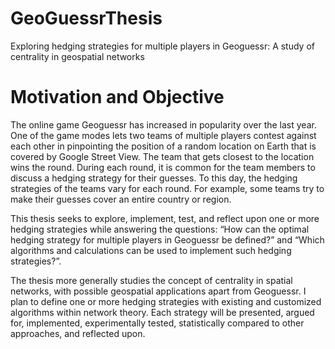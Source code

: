 # GeoGuessrThesis
Exploring hedging strategies for multiple players in Geoguessr: A study of centrality in geospatial networks

# Motivation and Objective
The online game Geoguessr has increased in popularity over the last year. One of the game modes lets two teams of multiple players contest against each other in pinpointing the position of a random location on Earth that is covered by Google Street View. The team that gets closest to the location wins the round. During each round, it is common for the team members to discuss a hedging strategy for their guesses. To this day, the hedging strategies of the teams vary for each round. For example, some teams try to make their guesses cover an entire country or region.

This thesis seeks to explore, implement, test, and reflect upon one or more hedging strategies while answering the questions: “How can the optimal hedging strategy for multiple players in Geoguessr be defined?” and “Which algorithms and calculations can be used to implement such hedging strategies?”.

The thesis more generally studies the concept of centrality in spatial networks, with possible geospatial applications apart from Geoguessr. I plan to define one or more hedging strategies with existing and customized algorithms within network theory. Each strategy will be presented, argued for, implemented, experimentally tested, statistically compared to other approaches, and reflected upon.
